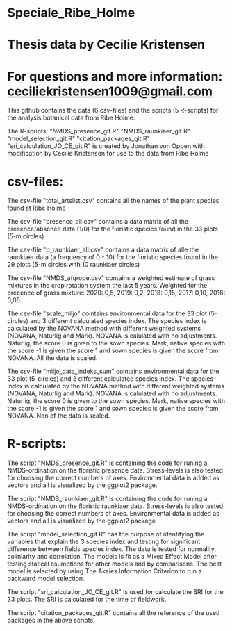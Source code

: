 # Speciale_Ribe_Holme

# Thesis data by Cecilie Kristensen 
# For questions and more information: ceciliekristensen1009@gmail.com

This github contains the data (6 csv-files) and the scripts (5 R-scripts) 
for the analysis botanical data from Ribe Holme:

The R-scripts:
"NMDS_presence_git.R"
"NMDS_raunkiaer_git.R"
"model_selection_git.R"
"citation_packages_git.R"
"sri_calculation_JO_CE_git.R" is created by Jonathan von Oppen with modification by Cecilie Kristensen for use to the data from Ribe Holme

# csv-files:

The csv-file "total_artslist.csv" contains all the names of the plant species found at Ribe Holme

The csv-file "presence_all.csv" contains a data matrix of all the presence/absence data (1/0) 
for the floristic species found in the 33 plots (5-m circles)

The csv-file "p_raunkiaer_all.csv" contains a data matrix of alle the raunkiaer data (a frequency of 0 - 10)
for the floristic species found in the 29 plots (5-m circles with 10 raunkiaer circles)

The csv-file "NMDS_afgrode.csv" contains a weighted estimate of grass mixtures in the crop rotation system the last 5 years.
Weighted for the precence of grass mixture: 2020: 0,5, 2019: 0,2, 2018: 0,15, 2017: 0,10, 2016: 0,05.

The csv-file "scale_miljo" cointains environmental data for the 33 plot (5-circles) and 3 different calculated species index.
The species index is calculated by the NOVANA method with different weighted systems (NOVANA, Naturlig and Mark).
NOVANA is calulated with no adjustments. Naturlig, the score 0 is given to the sown species. Mark, native species with the 
score -1 is given the score 1 and sown species is given the score from NOVANA. All the data is scaled. 

The csv-file "miljo_data_indeks_sum" cointains environmental data for the 33 plot (5-circles) and 3 different calculated species index.
The species index is calculated by the NOVANA method with different weighted systems (NOVANA, Naturlig and Mark).
NOVANA is calulated with no adjustments. Naturlig, the score 0 is given to the sown species. Mark, native species with the 
score -1 is given the score 1 and sown species is given the score from NOVANA. Non of the data is scaled. 

# R-scripts: 

The script "NMDS_presence_git.R" is containing the code for runing a NMDS-ordination on the floristic presence data.
Stress-levels is also tested for choosing the correct numbers of axes. 
Environmental data is added as vectors and all is visualized by the ggplot2 package. 

The script "NMDS_raunkiaer_git.R" is containing the code for runing a NMDS-ordination on the floristic raunkiaer data.
Stress-levels is also tested for choosing the correct numbers of axes. 
Environmental data is added as vectors and all is visualized by the ggplot2 package

The script "model_selection_git.R" has the purpose of identifying the variables that explain the 3 species index 
and testing for significant difference between fields species index.
The data is tested for normality, coliniarity and correlation. 
The models is fit as a Mixed Effect Model after testing statical asumptions for other models and by comparisons. 
The best model is selected by using The Akaies Information Criterion to run a backward model selection. 

The script "sri_calculation_JO_CE_git.R" is used for calculate the SRI for the 33 plots. 
The SRI is calculated for the time of fieldwork. 

The script "citation_packages_git.R" contains all the reference of the used packages in the above scripts. 


